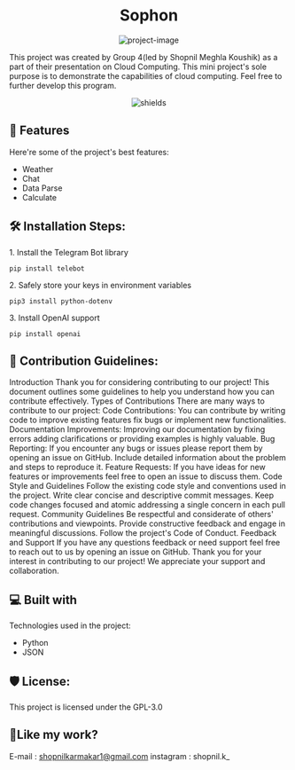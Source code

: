 <h1 align="center" id="title">Sophon</h1>

<p align="center"><img src="https://i.ibb.co/njtSN0Q/Asset-3.png" alt="project-image"></p>

<p id="description">This project was created by Group 4(led by Shopnil Meghla Koushik) as a part of their presentation on Cloud Computing. This mini project's sole purpose is to demonstrate the capabilities of cloud computing. Feel free to further develop this program.</p>

<p align="center"><img src="https://img.shields.io/badge/build-program-green" alt="shields"></p>

  
  
<h2>🧐 Features</h2>

Here're some of the project's best features:

*   Weather
*   Chat
*   Data Parse
*   Calculate

<h2>🛠️ Installation Steps:</h2>

<p>1. Install the Telegram Bot library</p>

```
pip install telebot
```

<p>2. Safely store your keys in environment variables</p>

```
pip3 install python-dotenv
```

<p>3. Install OpenAI support</p>

```
pip install openai
```

<h2>🍰 Contribution Guidelines:</h2>

Introduction Thank you for considering contributing to our project! This document outlines some guidelines to help you understand how you can contribute effectively. Types of Contributions There are many ways to contribute to our project: Code Contributions: You can contribute by writing code to improve existing features fix bugs or implement new functionalities. Documentation Improvements: Improving our documentation by fixing errors adding clarifications or providing examples is highly valuable. Bug Reporting: If you encounter any bugs or issues please report them by opening an issue on GitHub. Include detailed information about the problem and steps to reproduce it. Feature Requests: If you have ideas for new features or improvements feel free to open an issue to discuss them. Code Style and Guidelines Follow the existing code style and conventions used in the project. Write clear concise and descriptive commit messages. Keep code changes focused and atomic addressing a single concern in each pull request. Community Guidelines Be respectful and considerate of others' contributions and viewpoints. Provide constructive feedback and engage in meaningful discussions. Follow the project's Code of Conduct. Feedback and Support If you have any questions feedback or need support feel free to reach out to us by opening an issue on GitHub. Thank you for your interest in contributing to our project! We appreciate your support and collaboration.

  
  
<h2>💻 Built with</h2>

Technologies used in the project:

*   Python
*   JSON

<h2>🛡️ License:</h2>

This project is licensed under the GPL-3.0

<h2>💖Like my work?</h2>

E-mail : shopnilkarmakar1@gmail.com instagram : shopnil.k\_
